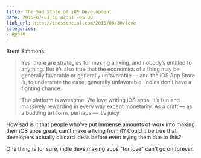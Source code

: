 ```yaml
---
title: The Sad State of iOS Development
date: 2015-07-01 10:42:51 -05:00
link_url: http://inessential.com/2015/06/30/love
categories:
- Apple
---
```


Brent Simmons:

> Yes, there are strategies for making a living, and nobody’s entitled to anything. But it’s also true that the economics of a thing may be generally favorable or generally unfavorable — and the iOS App Store is, to understate the case, generally unfavorable. Indies don’t have a fighting chance.
>
> The platform is awesome. We love writing iOS apps. It’s fun and massively rewarding in every way except monetarily. As a craft — as a budding art form, perhaps — it’s juicy.

How sad is it that people who've put immense amounts of work into making their iOS apps great, can't make a living from it? Could it be true that developers actually discard ideas before even trying them due to this?

One thing is for sure, indie devs making apps "for love" can't go on forever.
